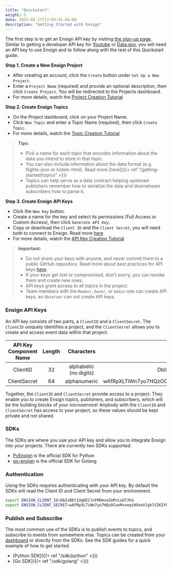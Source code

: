 ```yaml
---
title: "Quickstart"
weight: 5
date: 2023-05-17T17:03:41-04:00
description: "Getting Started with Ensign"
---
```


The first step is to get an Ensign API key by visiting [the sign-up page](https://rotational.app/register). Similar to getting a developer API key for [Youtube](https://developers.google.com/youtube/v3/getting-started) or [Data.gov](https://api.data.gov/docs/api-key/), you will need an API key to use Ensign and to follow along with the rest of this Quickstart guide.



**Step 1. Create a New Ensign Project**
- After creating an account, click the `Create` button under `Set Up a New Project`.
- Enter a `Project Name` (required) and provide an optional description, then click `Create Project`. You will be redirected to the Projects dashboard.
- For more details, watch the [Project Creation Tutorial](https://www.youtube.com/watch?v=VskNgAVMORQ)

**Step 2. Create Ensign Topics**
- On the Project dashboard, click on your Project Name.
- Click `New Topic` and enter a Topic Name (required), then click `Create Topic`. 
- For more details, watch the [Topic Creation Tutorial](https://www.youtube.com/watch?v=1XuVPl_Ki4U)
> **Tips:**
> - Pick a name for each topic that encodes information about the data you intend to store in that topic.
> - You can also include information about the data format (e.g. flights-json or hotels-html). Read more [here]({{< ref "/getting-started/topics" >}})
> - Topics can help serve as a data contract helping upstream publishers remember how to serialize the data and downstream subscribers how to parse it.

**Step 3. Create Ensign API Keys**
- Click the `New Key` button.
- Create a name for the key and select its permissions (Full Access or Custom Access), then click `Generate API Key`.
- Copy or download the `Client ID` and the `Client Secret`, you will need both to connect to Ensign. Read more [here](#ensign-api-keys) 
- For more details, watch the [API Key Creation Tutorial](https://www.youtube.com/watch?v=KMejrUIouMw)
> **Important:**
> - Do not share your keys with anyone, and never commit them to a public GitHub repository. Read more about best practices for API keys [here](#authentication).
> - If your keys get lost or compromised, don't worry, you can revoke them and create new ones.
> - API keys grant access to all topics in the project.
> - Team members with the `Member`, `Owner`, or `Admin` role can create API keys, an `Observer` can not create API keys.



<a name="ensign-keys"></a>
### Ensign API Keys

An API key consists of two parts, a `ClientID` and a `ClientSecret`. The `ClientID` uniquely identifies a project, and the `ClientSecret` allows you to create and access event data within that project.

| API Key Component Name | Length | Characters | Example |
|:------:|:------:|:------:|:------:|
| ClientID          | 32     | alphabetic (no digits) | DbIxBEtIUgNIClnFMDmvoZeMrLxUTJVa                                 |
| ClientSecret      | 64     | alphanumeric           | wAfRpXLTiWn7yo7HQzOCwxMvveqiHXoeVJghlSIK2YbMqOMCUiSVRVQOLT0ORrVS |


Together, the `ClientID` and `ClientSecret` provide access to a project. They enable you to create Ensign topics, publishers, and subscribers, which will be the building blocks of your microservice! Anybody with the `ClientID` and `ClientSecret` has access to your project, so these values should be kept private and not shared.

### SDKs

The SDKs are where you use your API key and allow you to integrate Ensign into your projects. There are currently two SDKs supported.

- [PyEnsign](https://github.com/rotationalio/pyensign) is the official SDK for Python
- [go-ensign](https://github.com/rotationalio/go-ensign) is the official SDK for Golang

### Authentication

Using the SDKs requires authenticating with your API key. By default the SDKs will read the Client ID and Client Secret from your environment.

```bash
export ENSIGN_CLIENT_ID=DbIxBEtIUgNIClnFMDmvoZeMrLxUTJVa
export ENSIGN_CLIENT_SECRET=wAfRpXLTiWn7yo7HQzOCwxMvveqiHXoeVJghlSIK2YbMqOMCUiSVRVQOLT0ORrVS
```

### Publish and Subscribe

The most common use of the SDKs is to publish events to topics, and subscribe to events from somewhere else. Topics can be created from your [dashboard](https://rotational.app) or directly from the SDKs. See the SDK guides for a quick example of how to get started.

- [Python SDK]({{< ref "/sdk/python" >}})
- [Go SDK]({{< ref "/sdk/golang" >}})
